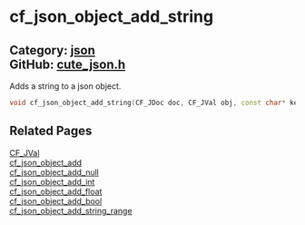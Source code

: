 [//]: # (This file is automatically generated by Cute Framework's docs parser.)
[//]: # (Do not edit this file by hand!)
[//]: # (See: https://github.com/RandyGaul/cute_framework/blob/master/samples/docs_parser.cpp)
[](../header.md ':include')

# cf_json_object_add_string

Category: [json](/api_reference?id=json)  
GitHub: [cute_json.h](https://github.com/RandyGaul/cute_framework/blob/master/include/cute_json.h)  
---

Adds a string to a json object.

```cpp
void cf_json_object_add_string(CF_JDoc doc, CF_JVal obj, const char* key, const char* val);
```

## Related Pages

[CF_JVal](/json/cf_jval.md)  
[cf_json_object_add](/json/cf_json_object_add.md)  
[cf_json_object_add_null](/json/cf_json_object_add_null.md)  
[cf_json_object_add_int](/json/cf_json_object_add_int.md)  
[cf_json_object_add_float](/json/cf_json_object_add_float.md)  
[cf_json_object_add_bool](/json/cf_json_object_add_bool.md)  
[cf_json_object_add_string_range](/json/cf_json_object_add_string_range.md)  

